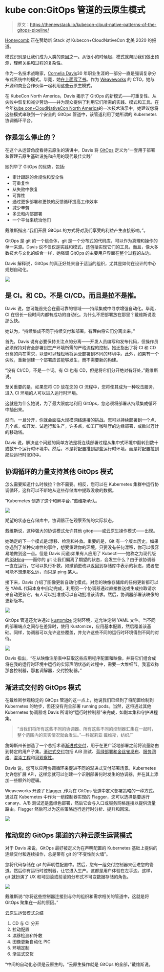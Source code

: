 # kube con:GitOps 管道的云原生模式

> 原文：<https://thenewstack.io/kubecon-cloud-native-patterns-of-the-gitops-pipeline/>

[Honeycomb](https://www.honeycomb.io/) 正在赞助新 Stack 对 Kubecon+CloudNativeCon 北美 2020 的报道。

模式识别是让我们成为人类的原因之一。从很小的时候起，模式就帮助我们做出预测，理解关系和过程的复杂性。

作为一名技术战略家，[Cornelia Davis](https://twitter.com/cdavisafc)30 年职业生涯的一部分一直是强调复杂分布式系统中的模式。毕竟，她[在上面写了书](https://www.manning.com/books/cloud-native-patterns)。作为 [Weaveworks](https://www.weave.works/) 的 CTO，她与开源和商业合作伙伴一起利用这些云原生模式。

在 KubeCon North America，Davis 揭示了 GitOps 的新模式——可重复性、从失败中恢复和减少劳动——并为观众提供了利用它们所需的实践、模式和工具。在今年[kube con+CloudNativeCon North America](https://events.linuxfoundation.org/kubecon-cloudnativecon-north-america/)的一次技术演示中，她建议您将这些模式串联到一个安全的 GitOps 管道中，该管道利用了她所谓的 Kubernetes 协调循环平台。

## 你是怎么停止的？

在这个从运营角度看待云原生的演讲中，Davis 将 [GitOps](https://thenewstack.io/what-is-gitops-and-why-it-might-be-the-next-big-thing-for-devops/) 定义为“一套用于部署和管理云原生基础设施和应用的现代最佳实践”

她列举了 GitOps 的优势，包括:

*   审计跟踪的合规性和安全性
*   可重复性
*   从失败中恢复
*   可靠性
*   通过更多部署和更快的反馈循环提高工作效率
*   减少辛劳
*   多云和内部部署
*   一个平台来统治他们

戴维斯指出:“我们开展 GitOps 的方式将对我们享受的利益产生直接影响。”。

GitOps 是 git 的一个组合体，git 是一个分布式的代码库，可以作为真理和操作的单一来源。Davis 说不仅仅是实践和模式，还包括实现它们的工具。而且，像大多数技术与文化的结合一样，她强调 GitOps 的主要用户界面在整个过程的左边。

Davis 解释说，GitOps 的真正好处来自于适当的组织，尤其是如何在设计的中心规划自动化。

![](img/c8dab889c295b79b742fd27146fc97db.png)

## 是 CI。和 CD。不是 CI/CD。而且是拉不是推。

Davis 说，您可能首先会在最可靠的领域——持续集成中寻求增强自动化。毕竟，CI 在很长一段时间内都有成功的自动化。为什么不把部署放在那里？戴维斯说没那么快。

她认为，“持续集成不同于持续交付和部署。有理由将它们分离出来。”

首先，Davis 说有必要保持关注点的分离——开发人员编写和发布代码，但操作员必须保持对安全部署到生产环境所需的严格流程的控制。她还指出了将 CI 和 CD 分离的内在需求，以便可以轻松地将运营部署到不同的环境中。此外，如果有一个失败，重新创建一个部署应该能够发生，而不需要新的构建。

“没有 CI/CD。不是一个词。有 CI 也有 CD，但是将它们分开绝对有好处，”戴维斯说。

至关重要的是，如果您将 CD 放在您的 CI 流程中，您将使其成为一种攻击服务，进入 CI 环境的人可以进入运行时环境。

这就是为什么她说，为了最大限度地利用 GitOps，您必须将部署从持续集成循环中抽出来。

然而，一旦分开，你就会面临大规模网络连接的挑战。您可以持续部署到一个点、几个点，如开发、试运行和生产，许多点，如工厂咖啡厅的边缘部署，或数以万计的移动塔。

Davis 说，解决这个问题的简单方法是将连续部署过程从集中式环境中翻转到数十或数千个运行时环境中。然后，不是将配置推到那些运行时环境，而是将配置拉到那些运行时沉积中。

## 协调循环的力量支持其他 GitOps 模式

怎么需要知道什么时候拉？你不需要。相反，您可以在 Kubernetes 集群中运行协调循环，这样可以不断地从这些存储库中提取没收的数据。

“Kubernetes 创造了这个和解平台，”戴维斯承认。

![](img/1c022234c2b6f293102db9a802aa23c8.png)

期望的状态在存储库中，协调器正在观察系统的实际状态。

戴维斯说，这种强大的协调模式允许其他 gitop——或云原生操作模式——出现。

她确定的下一个模式是:漂移、检测和补救。重要的是，Git 有一个版本历史。如果你遇到了某种灾难性的事件，想要重建你的环境，只要没有任何漂移，你可以很容易地做到这一点。但是 Davis 问道:如果有人应用了 Kubectl——她称之为现代版的[SSHing](https://thenewstack.io/choke-points-ticketmasters-take-containerization-integration-change/)——而你的 git 让我们偏离了期望的状态，会发生什么？由于该协调器一直在运行，它可以执行补救，如撤销更改以返回到存储库中表示的状态，或者您可能不想走那么远，而只是 ping 某人。

接下来，Davis 介绍了图像更新自动化模式。对您的映像存储库的任何更新都可以在 YAML 代码本身中自动完成，利用另一个协调器通过直接推送或生成拉取请求来自动更新它，有人可以批准或可以自动批准该请求。然后，协调器部署该映像的更新版本。

![](img/4f902f69ee7de21fda18a49c6ed6ded5.png)

GitOps 管道还允许通过 [kustomize](https://github.com/kubernetes-sigs/kustomize) 定制环境，这允许定制 YAML 文件。当不同的部署端点之间存在差异时，使用 Kustomize，应用基本配置，然后覆盖该基础。同样，协调器可以允许这些覆盖，并允许这些不同的运行时环境得到不同的对待。

![](img/c089fdeca36083c05fe5a0d2a7b2428f.png)

Davis 指出，“在从映像注册表中获取这些应用程序配置和映像，并将它们组合成将在我的运行时环境中运行的实际声明状态的过程中，需要一大堆细节。我喜欢称那套控制器，那套调解器，交付控制器。”

## 渐进式交付的 GitOps 模式

在戴维斯参观稳定的 GitOps 管道的这一点上，她说我们已经到了将配置绘制到 Kubernetes 的地步，但还没有完全部署 running pods。当然，这将通过其他 Kubernetes 协调器或 Davis 所谓的“运行时控制器”来完成，如副本集和守护进程集。

> “当我们将所有这些不同的协调器、所有这些不同的控制器汇集在一起时，整个范围内的真实情况就会发生。”—科妮莉亚·戴维斯，纺织厂

詹姆斯州长创造了一个总括术语[渐进式交付](https://thenewstack.io/the-rise-of-progressive-delivery-for-systems-resilience/)，用于在更广泛地部署之前将流量路由到特定的用户子集。[渐进式交付](https://thenewstack.io/progressive-delivery-for-distributed-systems-with-canarying-service-meshes-and-chaos-engineering/)包括 A/B 测试、[蓝绿部署和金丝雀发布](https://thenewstack.io/primer-blue-green-deployments-and-canary-releases/)、[服务网格](https://thenewstack.io/what-the-numbers-say-about-how-service-meshes-are-used-today/)、[混沌工程](https://thenewstack.io/chaos-engineering-can-give-distributed-systems-stability/)和[可观察性](https://thenewstack.io/observability-a-3-year-retrospective/)。

Davis 说，您可以应用协调循环来促进不同的渐进式交付部署场景。Kubernetes 允许您扩展 API，这样您就可以创建一个识别部署何时发生的协调器，并在其上添加一些额外的逻辑。

Weaveworks 开源了 [Flagger](https://github.com/weaveworks/flagger) ,作为在 GitOps 管道中定义部署策略的一种方式。通过在 Kubernetes 中作为一组控制器实现的 Flagger，您可以选择是要运行 canary、A/B 测试还是蓝绿色部署，然后它会与入口或服务网格连接以提供流量路由。Flagger 然后可以为这些策略运行运行时分析、提升和回滚。

![](img/262c75546bddda538be3bc54f1f1f699.png)

## 推动您的 GitOps 渠道的六种云原生运营模式

对于 Davis 来说，GitOps 最好被定义为在声明配置的 Kubernetes 基础上提供的连续交付和连续操作，总是带有 git 的“不变性防火墙”。

您将代码存储在 git 的声明性配置中。然后，您有一组交付控制器来促进您的管道。然后你有运行时控制器，让它进入生产。这都是用户体验在左手边。这样，git 就扮演了 UX 和可回滚或前滚的分布式不可变数据存储的角色。

![](img/5e1f49ae2e40e74944734780a915fd87.png)

戴维斯说:“你将这些控制器连接到与你的组织和需求相关的管道中，这就是将 GitOps 聚集在一起的原因。”

云原生运营模式总结

1.  CD 与 CI 分开
2.  拉动配置
3.  漂移检测和补救
4.  图像更新自动化 PIC
5.  环境定制
6.  渐进式交货

“中间的自动化必须是云原生的。“云原生操作就是 GitOps 的全部，”戴维斯说。

<svg xmlns:xlink="http://www.w3.org/1999/xlink" viewBox="0 0 68 31" version="1.1"><title>Group</title> <desc>Created with Sketch.</desc></svg>